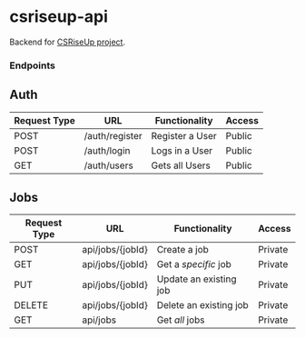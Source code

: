 # csriseup-api

Backend for [CSRiseUp project](https://github.com/MichelleLucero/csriseup).

### Endpoints

## Auth

| Request Type | URL            | Functionality   | Access |
| ------------ | -------------- | --------------- | ------ |
| POST         | /auth/register | Register a User | Public |
| POST         | /auth/login    | Logs in a User  | Public |
| GET          | /auth/users    | Gets all Users  | Public |

## Jobs

| Request Type | URL              | Functionality          | Access  |
| ------------ | ---------------- | ---------------------- | ------- |
| POST         | api/jobs/{jobId} | Create a job           | Private |
| GET          | api/jobs/{jobId} | Get a _specific_ job   | Private |
| PUT          | api/jobs/{jobId} | Update an existing job | Private |
| DELETE       | api/jobs/{jobId} | Delete an existing job | Private |
| GET          | api/jobs         | Get _all_ jobs         | Private |
